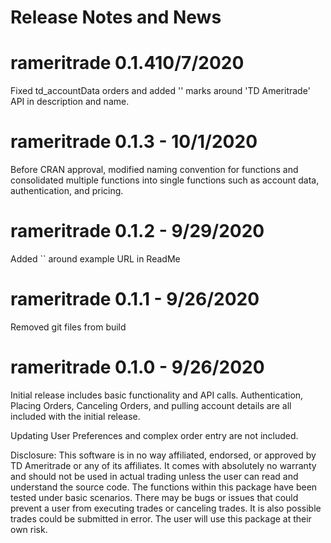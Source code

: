 # Release Notes and News

# rameritrade 0.1.410/7/2020

Fixed td_accountData orders and added '' marks
around 'TD Ameritrade' API in description and name.

# rameritrade 0.1.3 - 10/1/2020

Before CRAN approval, modified naming convention for functions 
and consolidated multiple functions into single functions such 
as account data, authentication, and pricing.

# rameritrade 0.1.2 - 9/29/2020

Added `` around example URL in ReadMe

# rameritrade 0.1.1 - 9/26/2020

Removed git files from build

# rameritrade 0.1.0 - 9/26/2020

Initial release includes basic functionality and API calls. Authentication,
Placing Orders, Canceling Orders, and pulling account details are all included
with the initial release.

Updating User Preferences and complex order entry are not included.

Disclosure: 
This software is in no way affiliated, endorsed, or approved by TD
Ameritrade or any of its affiliates. It comes with absolutely no warranty and
should not be used in actual trading unless the user can read and understand the
source code. The functions within this package have been tested under basic
scenarios. There may be bugs or issues that could prevent a user from executing
trades or canceling trades. It is also possible trades could be submitted in
error. The user will use this package at their own risk.